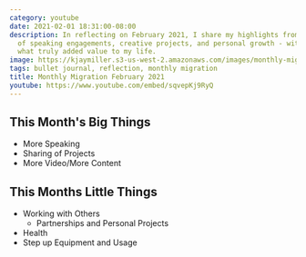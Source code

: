 ```yaml
---
category: youtube
date: 2021-02-01 18:31:00-08:00
description: In reflecting on February 2021, I share my highlights from a busy month
  of speaking engagements, creative projects, and personal growth - with a focus on
  what truly added value to my life.
image: https://kjaymiller.s3-us-west-2.amazonaws.com/images/monthly-migration-feb-2021.jpg
tags: bullet journal, reflection, monthly migration
title: Monthly Migration February 2021
youtube: https://www.youtube.com/embed/sqvepKj9RyQ
---
```


## This Month's Big Things

- More Speaking
- Sharing of Projects
- More Video/More Content

## This Months Little Things

- Working with Others
  - Partnerships and Personal Projects
- Health
- Step up Equipment and Usage